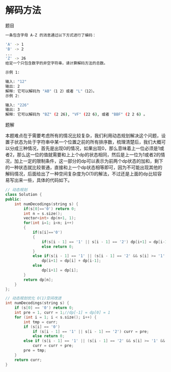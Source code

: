 # 解码方法

题目

```bash
一条包含字母 A-Z 的消息通过以下方式进行了编码：

'A' -> 1
'B' -> 2
...
'Z' -> 26
给定一个只包含数字的非空字符串，请计算解码方法的总数。

示例 1:

输入: "12"
输出: 2
解释: 它可以解码为 "AB"（1 2）或者 "L"（12）。
示例 2:

输入: "226"
输出: 3
解释: 它可以解码为 "BZ" (2 26), "VF" (22 6), 或者 "BBF" (2 2 6) 。
```

题解

本题难点在于需要考虑所有的情况比较复杂，我们利用动态规划解决这个问题，设置子状态为处于字符串中某一个位置之前的所有排序数，梳理清楚后，我们大概可以分成三种情况，首先是出现0的情况，如果出现0，那么意味着上一位必须是1或者2，那么这一位的值就需要和上上个dp的状态相同，然后是上一位为1或者2的情况，加上一定的限制条件，这一部分的dp可以表示为前两个dp状态的加和，剩下的一种状态就比较普通，直接和上一个dp状态相等即可，因为不可能出现其他的解码情况，后面给出了一种空间复杂度为O(1)的解法，不过还是上面的dp比较容易写出来一些，具体的代码如下。

```C++
// 动态规划
class Solution {
public:
    int numDecodings(string s) {
        if(s[0]=='0') return 0;
        int n = s.size();
        vector<int> dp(n+1, 1);
        for(int i=1; i<n; i++)
        {
            if(s[i]=='0')
            {
                if(s[i - 1] == '1' || s[i - 1] == '2') dp[i+1] = dp[i-1];
                else return 0;
            }
            else if(s[i - 1] == '1' || (s[i - 1] == '2' && s[i] >= '1' && s[i] <= '6'))
                dp[i+1] = dp[i] + dp[i-1];
            else
                dp[i+1] = dp[i];
        }
        return dp[n];
    }
};

// 动态规划优化 O(1)空间改进
int numDecodings(string s) {
    if (s[0] == '0') return 0;
    int pre = 1, curr = 1;//dp[-1] = dp[0] = 1
    for (int i = 1; i < s.size(); i++) {
        int tmp = curr;
        if (s[i] == '0')
            if (s[i - 1] == '1' || s[i - 1] == '2') curr = pre;
            else return 0;
        else if (s[i - 1] == '1' || (s[i - 1] == '2' && s[i] >= '1' && s[i] <= '6'))
            curr = curr + pre;
        pre = tmp;
    }
    return curr;
}
```

